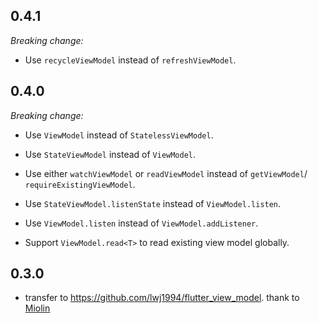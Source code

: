 ## 0.4.1
_Breaking change:_
* Use `recycleViewModel` instead of `refreshViewModel`. 
## 0.4.0

_Breaking change:_

* Use `ViewModel` instead of `StatelessViewModel`.
* Use `StateViewModel` instead of `ViewModel`.
* Use either `watchViewModel` or `readViewModel` instead of `getViewModel`/
  `requireExistingViewModel`.
* Use `StateViewModel.listenState` instead of `ViewModel.listen`.
* Use `ViewModel.listen` instead of `ViewModel.addListener`.

* Support `ViewModel.read<T>` to read existing view model globally.

## 0.3.0

* transfer to https://github.com/lwj1994/flutter_view_model. thank
  to [Miolin](https://github.com/Miolin)

